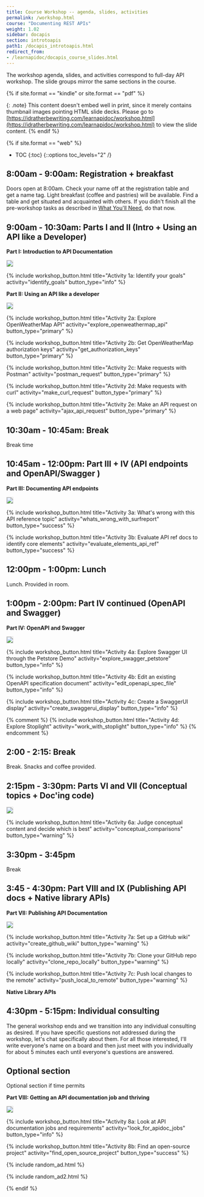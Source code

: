 ```yaml
---
title: Course Workshop -- agenda, slides, activities
permalink: /workshop.html
course: "Documenting REST APIs"
weight: 1.02
sidebar: docapis
section: introtoapis
path1: /docapis_introtoapis.html
redirect_from:
- /learnapidoc/docapis_course_slides.html
---
```


The workshop agenda, slides, and activities correspond to full-day API workshop. The slide groups mirror the same sections in the course.

{% if site.format == "kindle" or site.format == "pdf" %}

{: .note}
This content doesn't embed well in print, since it merely contains thumbnail images pointing HTML slide decks. Please go to [https://idratherbewriting.com/learnapidoc/workshop.html](https://idratherbewriting.com/learnapidoc/workshop.html) to view the slide content.
{% endif %}

{% if site.format == "web" %}

* TOC
{:toc}
{::options toc_levels="2" /}

## 8:00am - 9:00am: Registration + breakfast

Doors open at 8:00am. Check your name off at the registration table and get a name tag. Light breakfast (coffee and pastries) will be available. Find a table and get situated and acquainted with others. If you didn't finish all the pre-workshop tasks as described in [What You'll Need](index.html#what-youll-need), do that now.

## 9:00am - 10:30am: Parts I and II (Intro + Using an API like a Developer)

**Part I: Introduction to API Documentation**

<a href="/learnapidoc/slides/intro_api_documentation.html" class="noCrossRef slideThumb"><img src="https://idratherbewritingmedia.com/images/api/introapidoctitleslide.png" style="max-width: 300px; border: 1px solid #dedede;"></a>

{% include workshop_button.html title="Activity 1a: Identify your goals" activity="identify_goals" button_type="info" %}

**Part II: Using an API like a developer**

<a href="/learnapidoc/slides/using_api_like_developer.html" class="noCrossRef slideThumb"><img src="https://idratherbewritingmedia.com/images/api/using-api-developer-titleslide.png" style="max-width: 300px; border: 1px solid #dedede;"></a>

{% include workshop_button.html title="Activity 2a: Explore OpenWeatherMap API" activity="explore_openweathermap_api" button_type="primary" %}

{% include workshop_button.html title="Activity 2b: Get OpenWeatherMap authorization keys" activity="get_authorization_keys" button_type="primary" %}

{% include workshop_button.html title="Activity 2c: Make requests with Postman" activity="postman_request" button_type="primary" %}

{% include workshop_button.html title="Activity 2d: Make requests with curl" activity="make_curl_request" button_type="primary" %}

{% include workshop_button.html title="Activity 2e: Make an API request on a web page" activity="ajax_api_request" button_type="primary" %}

## 10:30am - 10:45am: Break

Break time

## 10:45am - 12:00pm: Part III + IV (API endpoints and OpenAPI/Swagger )

**Part III: Documenting API endpoints**

<a href="/learnapidoc/slides/documenting_api_endpoints.html" class="noCrossRef slideThumb"><img src="https://idratherbewritingmedia.com/images/api/documenting-endpoints-titleslide.png" style="max-width: 300px; border: 1px solid #dedede;"></a>

{% include workshop_button.html title="Activity 3a: What's wrong with this API reference topic" activity="whats_wrong_with_surfreport" button_type="success" %}

{% include workshop_button.html title="Activity 3b: Evaluate API ref docs to identify core elements" activity="evaluate_elements_api_ref" button_type="success" %}

## 12:00pm - 1:00pm: Lunch

Lunch. Provided in room.  

## 1:00pm - 2:00pm: Part IV continued (OpenAPI and Swagger)

**Part IV: OpenAPI and Swagger**

<a href="/learnapidoc/slides/openapi_and_swagger.html" class="noCrossRef slideThumb"><img src="https://idratherbewritingmedia.com/images/api/openapiswaggertitleslide.png" style="max-width: 300px; border: 1px solid #dedede;"></a>

{% include workshop_button.html title="Activity 4a: Explore Swagger UI through the Petstore Demo" activity="explore_swagger_petstore" button_type="info" %}

{% include workshop_button.html title="Activity 4b: Edit an existing OpenAPI specification document" activity="edit_openapi_spec_file" button_type="info" %}

{% include workshop_button.html title="Activity 4c: Create a SwaggerUI display" activity="create_swaggerui_display" button_type="info" %}

{% comment %}
{% include workshop_button.html title="Activity 4d: Explore Stoplight" activity="work_with_stoplight" button_type="info" %}
{% endcomment %}

## 2:00 - 2:15: Break

Break. Snacks and coffee provided.

## 2:15pm - 3:30pm: Parts VI and VII (Conceptual topics + Doc'ing code)

<a href="/learnapidoc/slides/conceptual_content_api_docs.html" class="noCrossRef slideThumb"><img src="https://idratherbewritingmedia.com/images/api/conceptualcontenttitleslide.png" style="max-width: 300px; border: 1px solid #dedede;"></a>

{% include workshop_button.html title="Activity 6a: Judge conceptual content and decide which is best" activity="conceptual_comparisons" button_type="warning" %}

## 3:30pm - 3:45pm

Break

## 3:45 - 4:30pm: Part VIII and IX (Publishing API docs + Native library APIs)

**Part VII: Publishing API Documentation**

<a href="/learnapidoc/slides/publishing_api_docs.html" class="noCrossRef slideThumb"><img src="https://idratherbewritingmedia.com/images/api/publishingapidoctitleslide.png" style="max-width: 300px; border: 1px solid #dedede;"></a>

{% include workshop_button.html title="Activity 7a: Set up a GitHub wiki" activity="create_github_wiki" button_type="warning" %}

{% include workshop_button.html title="Activity 7b: Clone your GitHub repo locally" activity="clone_repo_locally" button_type="warning" %}

{% include workshop_button.html title="Activity 7c: Push local changes to the remote" activity="push_local_to_remote" button_type="warning" %}

**Native Library APIs**

## 4:30pm - 5:15pm: Individual consulting

The general workshop ends and we transition into any individual consulting as desired. If you have specific questions not addressed during the workshop, let's chat specifically about them. For all those interested, I'll write everyone's name on a board and then just meet with you individually for about 5 minutes each until everyone's questions are answered.

## Optional section

Optional section if time permits

**Part VIII: Getting an API documentation job and thriving**

<a href="/learnapidoc/slides/getting_job_api_docs.html" class="noCrossRef slideThumb"><img src="https://idratherbewritingmedia.com/images/api/gettingajobdsdoctitleslide.png" style="max-width: 300px; border: 1px solid #dedede;"></a>

{% include workshop_button.html title="Activity 8a: Look at API documentation jobs and requirements" activity="look_for_apidoc_jobs" button_type="info" %}

{% include workshop_button.html title="Activity 8b: Find an open-source project" activity="find_open_source_project" button_type="success" %}


{% include random_ad.html %}

{% include random_ad2.html %}

{% endif %}

<style>
ul#markdown-toc::before  {
  font-size:18px;
  padding-top:30px;
  margin: 20px 0px 20px -30px;
  content: "Workshop Agenda";
}

@media print {
  header, footer, #sidebar, ul#markdown-toc, header.dpHeader a, header.dpHeader .dphTopBar .dphLeft, .dpFooter .dpfNav .dpfnCol .dpfnGroup, hr, .userMap, .githubButton, .amazonBook, p.surveyBanner {
  	display: none !important;
  }

  div.main {
    margin-left: 20px;
    padding: 10px
  }
  h1, h2, h3 {
      padding-top, margin-top:20px;
      margin-bottom, padding-bottom: 10px;
  }
  .main img.slideThumb {
    width: 300px;
  }

  .main img.large {
    max-width: 700px
  }

  .main img.medium {
    max-width: 600px
  }

  .main img.small_medium {
    max-width: 450px;
  }

  .main img.small {
    max-width: 300px;
  }

  .main img.tiny {
    max-width: 200px;
  }
}
</style>
